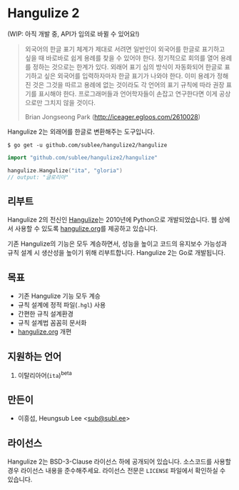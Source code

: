 # Hangulize 2

(WIP: 아직 개발 중, API가 임의로 바뀔 수 있어요!)

> 외국어의 한글 표기 체계가 제대로 서려면 일반인이 외국어를 한글로 표기하고
> 싶을 때 바로바로 쉽게 용례를 찾을 수 있어야 한다. 정기적으로 회의를 열어
> 용례를 정하는 것으로는 한계가 있다. 외래어 표기 심의 방식이 자동화되어 한글로
> 표기하고 싶은 외국어를 입력하자마자 한글 표기가 나와야 한다. 이미 용례가
> 정해진 것은 그것을 따르고 용례에 없는 것이라도 각 언어의 표기 규칙에 따라
> 권장 표기를 표시해야 한다. 프로그래머들과 언어학자들이 손잡고 연구한다면 이게
> 공상으로만 그치지 않을 것이다.
>
> Brian Jongseong Park (http://iceager.egloos.com/2610028)

Hangulize 2는 외래어를 한글로 변환해주는 도구입니다.

```console
$ go get -u github.com/sublee/hangulize2/hangulize
```

```go
import "github.com/sublee/hangulize2/hangulize"

hangulize.Hangulize("ita", "gloria")
// output: "글로리아"
```

## 리부트

Hangulize 2의 전신인 [Hangulize](https://github.com/sublee/hangulize)는
2010년에 Python으로 개발되었습니다. 웹 상에서 사용할 수 있도록
[hangulize.org](http://hangulize.org)를 제공하고 있습니다.

기존 Hangulize의 기능은 모두 계승하면서, 성능을 높이고 코드의 유지보수 가능성과
규칙 설계 시 생산성을 높이기 위해 리부트합니다. Hangulize 2는 Go로 개발됩니다.

## 목표

- 기존 Hangulize 기능 모두 계승
- 규칙 설계에 정적 파일(`.hgl`) 사용
- 간편한 규칙 설계환경
- 규칙 설계법 꼼꼼히 문서화
- [hangulize.org](http://hangulize.org) 개편

## 지원하는 언어

1. 이탈리아어(`ita`)<sup>beta</sup>

## 만든이

- 이흥섭, Heungsub Lee <<sub@subl.ee>>

## 라이선스

Hangulize 2는 BSD-3-Clause 라이선스 하에 공개되어 있습니다. 소스코드를 사용할
경우 라이선스 내용을 준수해주세요. 라이선스 전문은 `LICENSE` 파일에서 확인하실
수 있습니다.
